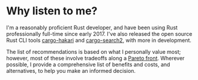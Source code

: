 # Why listen to me?

I'm a reasonably proficient Rust developer, and have been using Rust professionally full-time since early 2017. I've also released the open source Rust CLI tools [cargo-hakari](https://crates.io/crates/cargo-hakari) and [cargo-search2](https://crates.io/crates/cargo-search2), with more in development.

The list of recommendations is based on what I personally value most; however, most of these involve tradeoffs along a [Pareto front](https://en.wikipedia.org/wiki/Pareto_efficiency). Wherever possible, I provide a comprehensive list of benefits and costs, and alternatives, to help you make an informed decision.
